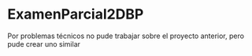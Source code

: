 # ExamenParcial2DBP

Por problemas técnicos no pude trabajar sobre el proyecto anterior, pero pude crear uno similar
